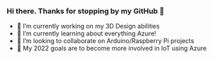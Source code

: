 ### Hi there. Thanks for stopping by my GitHub 👋

- 🔭 I’m currently working on my 3D Design abilities
- 🌱 I’m currently learning about everything Azure!
- 👯 I’m looking to collaborate on Arduino/Raspberry Pi projects
- 🥅 My 2022 goals are to become more involved in IoT using Azure


<!--
**Graeme-Patterson/Graeme-Patterson** is a ✨ _special_ ✨ repository because its `README.md` (this file) appears on your GitHub profile.

Here are some ideas to get you started:

- 🔭 I’m currently working on ...
- 🌱 I’m currently learning ...
- 👯 I’m looking to collaborate on ...
- 🤔 I’m looking for help with ...
- 💬 Ask me about ...
- 📫 How to reach me: ...
- 😄 Pronouns: ...
- ⚡ Fun fact: ...
-->
